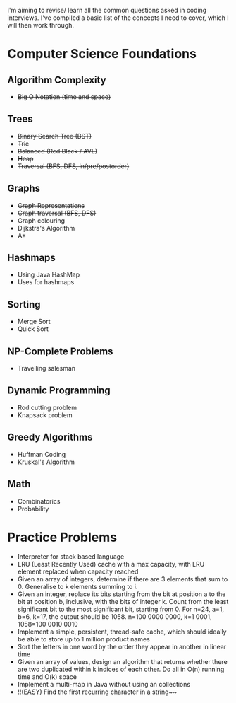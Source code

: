 I'm aiming to revise/ learn all the common questions asked in coding interviews. I've compiled a basic list of the concepts I need to cover, which I will then work through.

# Computer Science Foundations

## Algorithm Complexity
* ~~Big O Notation (time and space)~~

## Trees
* ~~Binary Search Tree (BST)~~
* ~~Trie~~
* ~~Balanced (Red Black / AVL)~~
* ~~Heap~~
* ~~Traversal (BFS, DFS, in/pre/postorder)~~

## Graphs
* ~~Graph Representations~~
* ~~Graph traversal (BFS, DFS)~~
* Graph colouring
* Dijkstra's Algorithm
* A*

## Hashmaps
* Using Java HashMap
* Uses for hashmaps

## Sorting
* Merge Sort
* Quick Sort

## NP-Complete Problems
* Travelling salesman

## Dynamic Programming
* Rod cutting problem
* Knapsack problem

## Greedy Algorithms
* Huffman Coding
* Kruskal's Algorithm

## Math
* Combinatorics
* Probability


# Practice Problems
* Interpreter for stack based language
* LRU (Least Recently Used) cache with a max capacity, with LRU element replaced when capacity reached
* Given an array of integers, determine if there are 3 elements that sum to 0. Generalise to k elements summing to i.
* Given an integer, replace its bits starting from the bit at position a to the bit at position b, inclusive, with the bits of integer k. Count from the least significant bit to the most significant bit, starting from 0.
For n=24, a=1, b=6, k=17, the output should be 1058. n=100 0000 0000, k=1 0001, 1058=100 0010 0010
* Implement a simple, persistent, thread-safe cache, which should ideally be able to store up to 1 million product names
* Sort the letters in one word by the order they appear in another in linear time
* Given an array of values, design an algorithm that returns whether there are two duplicated within k indices of each other. Do all in O(n) running time and O(k) space
* Implement a multi-map in Java without using an collections
* !!(EASY) Find the first recurring character in a string~~
